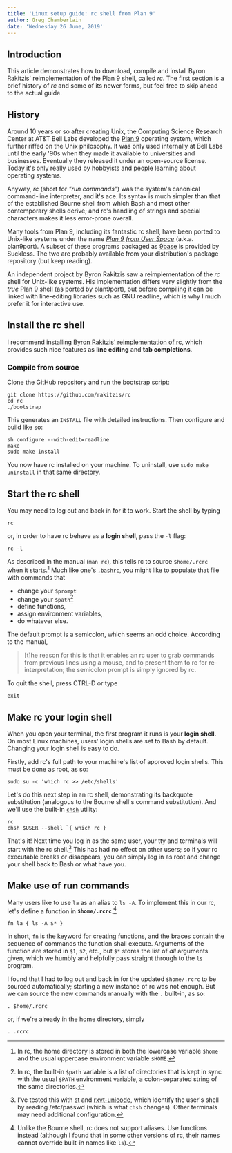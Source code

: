 ```yaml
---
title: 'Linux setup guide: rc shell from Plan 9'
author: Greg Chamberlain
date: 'Wednesday 26 June, 2019'
---
```


Introduction
------------

This article demonstrates how to download, compile and install Byron
Rakitzis' reimplementation of the Plan 9 shell, called *rc*. The first
section is a brief history of *rc* and some of its newer forms, but feel
free to skip ahead to the actual guide.

History
-------

Around 10 years or so after creating Unix, the Computing Science
Research Center at AT&T Bell Labs developed the [Plan 9] operating
system, which further riffed on the Unix philosophy. It was only used
internally at Bell Labs until the early \'90s when they made it
available to universities and businesses. Eventually they released it
under an open-source license. Today it's only really used by hobbyists
and people learning about operating systems.

Anyway, *rc* (short for *"run commands"*) was the system's canonical
command-line interpreter, and it's ace. Its syntax is much simpler than
that of the established Bourne shell from which Bash and most other
contemporary shells derive; and rc's handling of strings and special
characters makes it less error-prone overall.

Many tools from Plan 9, including its fantastic rc shell, have been
ported to Unix-like systems under the name *[Plan 9 from User Space]*
(a.k.a. plan9port). A subset of these programs packaged as [9base] is
provided by Suckless. The two are probably available from your
distribution's package repository (but keep reading).

An independent project by Byron Rakitzis saw a reimplementation of the
*rc* shell for Unix-like systems. His implementation differs very
slightly from the *true* Plan 9 shell (as ported by plan9port), but
before compiling it can be linked with line-editing libraries such as
GNU readline, which is why I much prefer it for interactive use.

Install the rc shell
--------------------

I recommend installing [Byron Rakitzis' reimplementation of rc], which
provides such nice features as **line editing** and **tab completions**.

### Compile from source

Clone the GitHub repository and run the bootstrap script:

    git clone https://github.com/rakitzis/rc
    cd rc
    ./bootstrap

This generates an `INSTALL` file with detailed instructions. Then
configure and build like so:

    sh configure --with-edit=readline
    make
    sudo make install

You now have rc installed on your machine. To uninstall, use
`sudo make uninstall` in that same directory.

Start the rc shell
------------------

You may need to log out and back in for it to work. Start the shell by
typing

    rc

or, in order to have rc behave as a **login shell**, pass the `-l` flag:

    rc -l

As described in the manual (`man rc`), this tells rc to source
`$home/.rcrc` when it starts.[^1] Much like one's [`.bashrc`], you might
like to populate that file with commands that

-   change your `$prompt`
-   change your `$path`[^2]
-   define functions,
-   assign environment variables,
-   do whatever else.

The default prompt is a semicolon, which seems an odd choice. According
to the manual,

> \[t\]he reason for this is that it enables an rc user to grab commands
> from previous lines using a mouse, and to present them to rc for
> re-interpretation; the semicolon prompt is simply ignored by rc.

To quit the shell, press CTRL-D or type

    exit

Make rc your login shell
------------------------

When you open your terminal, the first program it runs is your **login
shell**. On most Linux machines, users' login shells are set to Bash by
default. Changing your login shell is easy to do.

Firstly, add rc's full path to your machine's list of approved login
shells. This must be done as root, as so:

    sudo su -c 'which rc >> /etc/shells'

Let's do this next step in an rc shell, demonstrating its backquote
substitution (analogous to the Bourne shell's command substitution). And
we'll use the built-in [`chsh`] utility:

    rc
    chsh $USER --shell `{ which rc }

That's it! Next time you log in as the same user, your tty and terminals
will start with the rc shell.[^3] This has had no effect on other users;
so if your rc executable breaks or disappears, you can simply log in as
root and change your shell back to Bash or what have you.

Make use of run commands
------------------------

Many users like to use `la` as an alias to `ls -A`. To implement this in
our rc, let's define a function in **`$home/.rcrc`**.[^4]

    fn la { ls -A $* }   

In short, `fn` is the keyword for creating functions, and the braces
contain the sequence of commands the function shall execute. Arguments
of the function are stored in `$1`, `$2`, etc., but `$*` stores the list
of *all* arguments given, which we humbly and helpfully pass straight
through to the `ls` program.

I found that I had to log out and back in for the updated `$home/.rcrc`
to be sourced automatically; starting a new instance of rc was not
enough. But we can source the new commands manually with the `.`
built-in, as so:

    . $home/.rcrc

or, if we're already in the home directory, simply

    . .rcrc

[^1]: In rc, the home directory is stored in both the lowercase variable
    `$home` and the usual uppercase environment variable `$HOME`.

[^2]: In rc, the built-in `$path` variable is a list of directories that
    is kept in sync with the usual `$PATH` environment variable, a
    colon-separated string of the same directories.

[^3]: I've tested this with [st] and [rxvt-unicode], which identify the
    user's shell by reading /etc/passwd (which is what `chsh` changes).
    Other terminals may need additional configuration.

[^4]: Unlike the Bourne shell, rc does not support aliases. Use
    functions instead (although I found that in some other versions of
    rc, their names cannot override built-in names like `ls`).

  [Plan 9]: https://9p.io/plan9
  [Plan 9 from User Space]: https://9fans.github.io/plan9port
  [9base]: http://tools.suckless.org/9base/
  [Byron Rakitzis' reimplementation of rc]: https://github.com/rakitzis/rc
    "rc shell -- independent re-implementation for Unix of the Plan 9 shell (from circa 1992)."
  [`.bashrc`]: https://wiki.archlinux.org/index.php/Bash#Configuration_files
  [`chsh`]: http://man7.org/linux/man-pages/man1/chsh.1.html
  [st]: https://st.suckless.org/
  [rxvt-unicode]: https://wiki.archlinux.org/index.php/Rxvt-unicode
